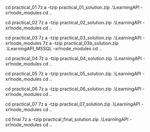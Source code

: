 cd practical_01
7z a -tzip practical_01_solution.zip .\LearningAPI -xr!node_modules
cd ..

cd practical_02
7z a -tzip practical_02_solution.zip .\LearningAPI -xr!node_modules
cd ..

cd practical_03
7z a -tzip practical_03_solution.zip .\LearningAPI -xr!node_modules
7z a -tzip practical_03b_solution.zip .\LearningAPI_MSSQL -xr!node_modules
cd ..

cd practical_04
7z a -tzip practical_04_solution.zip .\LearningAPI -xr!node_modules
cd ..

cd practical_05
7z a -tzip practical_05_solution.zip .\LearningAPI -xr!node_modules
cd ..

cd practical_06
7z a -tzip practical_06_solution.zip .\LearningAPI -xr!node_modules
cd ..

cd practical_07
7z a -tzip practical_07_solution.zip .\LearningAPI -xr!node_modules
cd ..

cd final
7z a -tzip practical_final_solution.zip .\LearningAPI -xr!node_modules
cd ..
